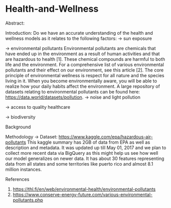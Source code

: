 # Health-and-Wellness

Abstract:


Introduction:
Do we have an accurate understanding of the health and wellness models as it relates to the following factors:
→ sun exposure

→ environmental pollutants
Environmental pollutants are chemicals that have ended up in the environment as a result of human activities and that are hazardous to health [1]. These chemical compounds are harmful to both life and the environment. For a comprehensive list of various environmental pollutants and their effect on our environment, see this article [2].
The core principle of environmental wellness is respect for all nature and the species living in it. When you become environmentally aware, you will be able to realize how your daily habits affect the environment. 
A large repository of datasets relating to environmental pollutants can be found here: https://data.world/datasets/pollution. 
→ noise and light pollution

→ access to quality healthcare

→ biodiversity


Background


Methodology
→ Dataset: https://www.kaggle.com/epa/hazardous-air-pollutants
This kaggle summary has 2GB of data from EPA as well as description and metadata. It was updated up till May 01, 2017 and we plan to collect more recent data via BigQuery as this might help us see how well our model generalizes on newer data. It has about 30 features representing data from all states and some territories like puerto rico and almost 8.1 million instances. 


References
1. https://thl.fi/en/web/environmental-health/environmental-pollutants
2. https://www.conserve-energy-future.com/various-environmental-pollutants.php
